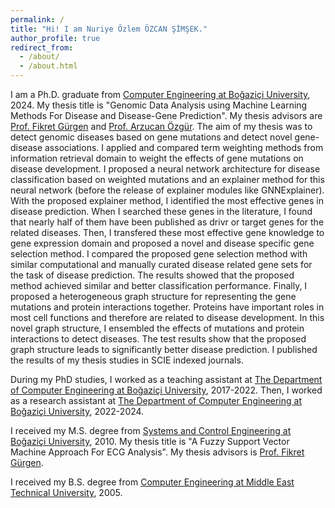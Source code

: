 ```yaml
---
permalink: /
title: "Hi! I am Nuriye Özlem ÖZCAN ŞİMŞEK."
author_profile: true
redirect_from: 
  - /about/
  - /about.html
---
```


I am a Ph.D. graduate from [Computer Engineering at Boğaziçi University](https://www.cmpe.boun.edu.tr/), 2024. My thesis title is "Genomic Data Analysis using Machine Learning Methods For Disease and Disease-Gene Prediction". My thesis advisors are [Prof. Fikret Gürgen](https://scholar.google.com/citations?hl=en&user=B8EWl8gAAAAJ) and [Prof. Arzucan Özgür](https://scholar.google.com/citations?hl=en&user=8Kn4-EsAAAAJ). The aim of my thesis was to detect genomic diseases based on gene mutations and detect novel gene-disease associations. I applied and compared term weighting methods from information retrieval domain to weight the effects of gene mutations on disease development. I proposed a neural network architecture for disease classification based on weighted mutations and an explainer method for this neural network (before the release of explainer modules like GNNExplainer). With the proposed explainer method, I identified the most effective genes in disease prediction. When I searched these genes in the literature, I found that nearly half of them have been published as drivr or target genes for the related diseases. Then, I transfered these most effective gene knowledge to gene expression domain and proposed a novel and disease specific gene selection method. I compared the proposed gene selection method with similar computational and manually curated disease related gene sets for the task of disease prediction. The results showed that the proposed method achieved similar and better classification performance. Finally, I proposed a heterogeneous graph structure for representing the gene mutations and protein interactions together. Proteins have important roles in most cell functions and therefore are related to disease development. In this novel graph structure, I ensembled the effects of mutations and protein interactions to detect diseases. The test results show that the proposed graph structure leads to significantly better disease prediction. I published the results of my thesis studies in SCIE indexed journals.

During my PhD studies, I worked as a teaching assistant at [The Department of Computer Engineering at Boğaziçi University](https://www.cmpe.boun.edu.tr/), 2017-2022. Then, I worked as a research assistant at [The Department of Computer Engineering at Boğaziçi University](https://www.cmpe.boun.edu.tr/), 2022-2024.

I received my M.S. degree from [Systems and Control Engineering at Boğaziçi University](http://www.sco.boun.edu.tr/), 2010. My thesis title is "A Fuzzy Support Vector Machine Approach For ECG Analysis". My thesis advisors is [Prof. Fikret Gürgen](https://scholar.google.com/citations?hl=en&user=B8EWl8gAAAAJ).

I received my B.S. degree from [Computer Engineering at Middle East Technical University](https://ceng.metu.edu.tr/), 2005.
